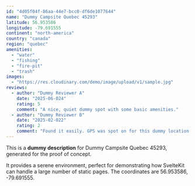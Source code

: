 ```yaml
---
id: "4d05f04f-86aa-44e7-bcc0-df6de1077644"
name: "Dummy Campsite Quebec 45293"
latitude: 56.953586
longitude: -79.691555
continent: "north-america"
country: "canada"
region: "quebec"
amenities:
  - "water"
  - "fishing"
  - "fire-pit"
  - "trash"
images:
  - "https://res.cloudinary.com/demo/image/upload/v1/sample.jpg"
reviews:
  - author: "Dummy Reviewer A"
    date: "2025-06-024"
    rating: 5
    comment: "A nice, quiet dummy spot with some basic amenities."
  - author: "Dummy Reviewer B"
    date: "2025-02-022"
    rating: 2
    comment: "Found it easily. GPS was spot on for this dummy location."
---
```


This is a **dummy description** for Dummy Campsite Quebec 45293, generated for the proof of concept.

It provides a serene environment, perfect for demonstrating how SvelteKit can handle a large number of static pages. The coordinates are 56.953586, -79.691555.
